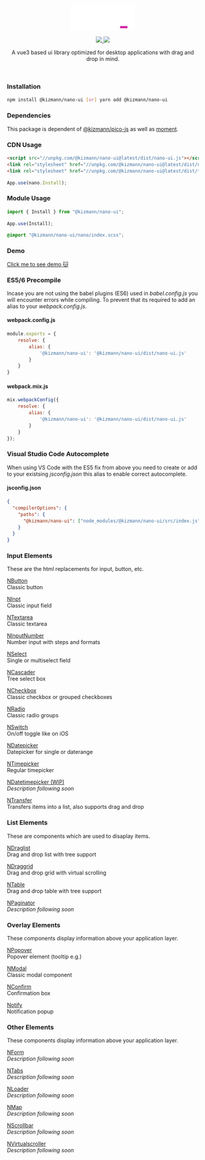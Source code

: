 <p align="center"><img width="170" src="https://github.com/vankizmann/nano-ui/blob/master/assets/nano-ui-dark.svg?raw=true" alt="nano-ui"></p>

<p align="center">
  <a href="https://www.npmjs.org/package/@kizmann/nano-ui">
    <img src="https://img.shields.io/npm/v/@kizmann/nano-ui.svg">
  </a>
  <a href="https://npmcharts.com/compare/@kizmann/nano-ui?minimal=true">
    <img src="http://img.shields.io/npm/dm/@kizmann/nano-ui.svg">
  </a>
  <br>
</p>

<p align="center">A vue3 based ui library optimized for desktop applications with drag and drop in mind.</p>
<br>

### Installation

```bash
npm install @kizmann/nano-ui [or] yarn add @kizmann/nano-ui
```

### Dependencies

This package is dependent of [@kizmann/pico-js](https://github.com/vankizmann/pico-js) as well as [moment](https://github.com/moment/moment).

### CDN Usage

```html
<script src="//unpkg.com/@kizmann/nano-ui@latest/dist/nano-ui.js"></script>
<link rel="stylesheet" href="//unpkg.com/@kizmann/nano-ui@latest/dist/nano-ui.css">
<link rel="stylesheet" href="//unpkg.com/@kizmann/nano-ui@latest/dist/themes/light.css">
```

```js
App.use(nano.Install);
```

### Module Usage
```js
import { Install } from "@kizmann/nano-ui";
```

```js
App.use(Install);
```

```scss
@import "@kizmann/nano-ui/nano/index.scss";
```

### Demo

[Click me to see demo :cat:](https://vankizmann.github.io/nano-ui/demos/overview.html)

### ES5/6 Precompile

Incase you are not using the babel plugins (ES6) used in *babel.config.js* you will encounter errors while compiling. To prevent that its required to add an alias to your *webpack.config.js*.

#### webpack.config.js
```js
module.exports = {
    resolve: {
        alias: {
            '@kizmann/nano-ui': '@kizmann/nano-ui/dist/nano-ui.js'
        }
    }
}
```

#### webpack.mix.js
```js
mix.webpackConfig({
    resolve: {
        alias: {
            '@kizmann/nano-ui': '@kizmann/nano-ui/dist/nano-ui.js'
        }
    }
});
```

### Visual Studio Code Autocomplete

When using VS Code with the ES5 fix from above you need to create or add to your existsing *jsconfig.json* this alias to enable correct autocomplete.

#### jsconfig.json
```json
{
  "compilerOptions": {
    "paths": {
      "@kizmann/nano-ui": ["node_modules/@kizmann/nano-ui/src/index.js"]
    }
  }
}
```

### Input Elements
These are the html replacements for input, button, etc.

[NButton](#coming-soon)<br>
Classic button 
  

[NInpt](#coming-soon)<br>
Classic input field
  

[NTextarea](#coming-soon)<br>
Classic textarea


[NInputNumber](#coming-soon)<br>
Number input with steps and formats
  

[NSelect](#coming-soon)<br>
Single or multiselect field
  

[NCascader](#coming-soon)<br>
Tree select box
  

[NCheckbox](#coming-soon)<br>
Classic checkbox or grouped checkboxes


[NRadio](#coming-soon)<br>
Classic radio groups


[NSwitch](#coming-soon)<br>
On/off toggle like on iOS
  

[NDatepicker](#coming-soon)<br>
Datepicker for single or daterange


[NTimepicker](#coming-soon)<br>
Regular timepicker


[NDatetimepicker (WIP)](#coming-soon)<br>
*Description following soon*


[NTransfer](#coming-soon)<br>
Transfers items into a list, also supports drag and drop

### List Elements
These are components which are used to disaplay items.

[NDraglist](#coming-soon)<br>
Drag and drop list with tree support

[NDraggrid](#coming-soon)<br>
Drag and drop grid with virtual scrolling

[NTable](#coming-soon)<br>
Drag and drop table with tree support


[NPaginator](#coming-soon)<br>
*Description following soon*
  
### Overlay Elements
These components display information above your application layer.

[NPopover](#coming-soon)<br>
Popover element (tooltip e.g.)


[NModal](#coming-soon)<br>
Classic modal component


[NConfirm](#coming-soon)<br>
Confirmation box


[Notify](#coming-soon)<br>
Notification popup

### Other Elements
These components display information above your application layer.

[NForm](#coming-soon)<br>
*Description following soon*


[NTabs](#coming-soon)<br>
*Description following soon*


[NLoader](#coming-soon)<br>
*Description following soon*

[NMap](#coming-soon)<br>
*Description following soon*


[NScrollbar](#coming-soon)<br>
*Description following soon*


[NVirtualscroller](#coming-soon)<br>
*Description following soon*